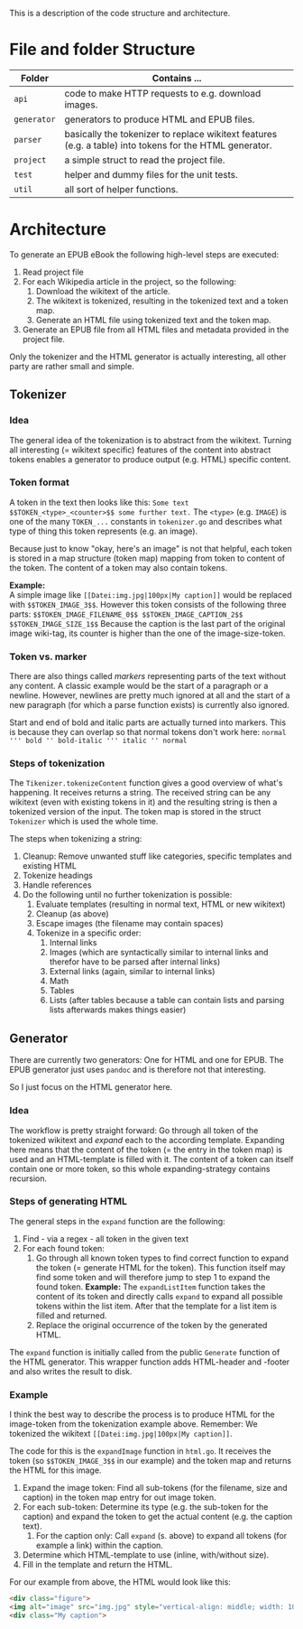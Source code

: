 This is a description of the code structure and architecture.

# File and folder Structure

| Folder      | Contains ...                                                                                            |
|-------------|---------------------------------------------------------------------------------------------------------|
| `api`       | code to make HTTP requests to e.g. download images.                                                     |
| `generator` | generators to produce HTML and EPUB files.                                                              |
| `parser`    | basically the tokenizer to replace wikitext features (e.g. a table) into tokens for the HTML generator. |
| `project`   | a simple struct to read the project file.                                                               |
| `test`      | helper and dummy files for the unit tests.                                                              |
| `util`      | all sort of helper functions.                                                                           |

# Architecture

To generate an EPUB eBook the following high-level steps are executed:

1. Read project file
2. For each Wikipedia article in the project, so the following:
   1. Download the wikitext of the article.
   2. The wikitext is tokenized, resulting in the tokenized text and a token map. 
   3. Generate an HTML file using tokenized text and the token map.
3. Generate an EPUB file from all HTML files and metadata provided in the project file.

Only the tokenizer and the HTML generator is actually interesting, all other party are rather small and simple.

## Tokenizer

### Idea

The general idea of the tokenization is to abstract from the wikitext.
Turning all interesting (= wikitext specific) features of the content into abstract tokens enables a generator to produce output (e.g. HTML) specific content.

### Token format

A token in the text then looks like this: `Some text $$TOKEN_<type>_<counter>$$ some further text.`
The `<type>` (e.g. `IMAGE`) is one of the many `TOKEN_...` constants in `tokenizer.go` and describes what type of thing this token represents (e.g. an image).

Because just to know "okay, here's an image" is not that helpful, each token is stored in a map structure (token map) mapping from token to content of the token.
The content of a token may also contain tokens.

**Example:**<br>
A simple image like `[[Datei:img.jpg|100px|My caption]]` would be replaced with `$$TOKEN_IMAGE_3$$`.
However this token consists of the following three parts: `$$TOKEN_IMAGE_FILENAME_0$$ $$TOKEN_IMAGE_CAPTION_2$$ $$TOKEN_IMAGE_SIZE_1$$`
Because the caption is the last part of the original image wiki-tag, its counter is higher than the one of the image-size-token.

### Token vs. marker

There are also things called *markers* representing parts of the text without any content.
A classic example would be the start of a paragraph or a newline.
However, newlines are pretty much ignored at all and the start of a new paragraph (for which a parse function exists) is currently also ignored.

Start and end of bold and italic parts are actually turned into markers.
This is because they can overlap so that normal tokens don't work here: `normal ''' bold '' bold-italic ''' italic '' normal`

### Steps of tokenization

The `Tikenizer.tokenizeContent` function gives a good overview of what's happening.
It receives returns a string.
The received string can be any wikitext (even with existing tokens in it) and the resulting string is then a tokenized version of the input.
The token map is stored in the struct `Tokenizer` which is used the whole time.

The steps when tokenizing a string:

1. Cleanup: Remove unwanted stuff like categories, specific templates and existing HTML
2. Tokenize headings
3. Handle references
4. Do the following until no further tokenization is possible:
   1. Evaluate templates (resulting in normal text, HTML or new wikitext)
   2. Cleanup (as above)
   3. Escape images (the filename may contain spaces)
   4. Tokenize in a specific order:
      1. Internal links
      2. Images (which are syntactically similar to internal links and therefor have to be parsed after internal links)
      3. External links (again, similar to internal links)
      4. Math
      5. Tables
      6. Lists (after tables because a table can contain lists and parsing lists afterwards makes things easier)

## Generator

There are currently two generators: One for HTML and one for EPUB.
The EPUB generator just uses `pandoc` and is therefore not that interesting.

So I just focus on the HTML generator here.

### Idea

The workflow is pretty straight forward: Go through all token of the tokenized wikitext and *expand* each to the according template.
Expanding here means that the content of the token (= the entry in the token map) is used and an HTML-template is filled with it.
The content of a token can itself contain one or more token, so this whole expanding-strategy contains recursion.

### Steps of generating HTML

The general steps in the `expand` function are the following:

1. Find - via a regex - all token in the given text
2. For each found token:
   1. Go through all known token types to find correct function to expand the token (= generate HTML for the token). This function itself may find some token and will therefore jump to step 1 to expand the found token. **Example:** The `expandListItem` function takes the content of its token and directly calls `expand` to expand all possible tokens within the list item. After that the template for a list item is filled and returned.
   2. Replace the original occurrence of the token by the generated HTML.

The `expand` function is initially called from the public `Generate` function of the HTML generator.
This wrapper function adds HTML-header and -footer and also writes the result to disk.

### Example
I think the best way to describe the process is to produce HTML for the image-token from the tokenization example above.
Remember: We tokenized the wikitext `[[Datei:img.jpg|100px|My caption]]`.

The code for this is the `expandImage` function in `html.go`.
It receives the token (so `$$TOKEN_IMAGE_3$$` in our example) and the token map and returns the HTML for this image.

1. Expand the image token: Find all sub-tokens (for the filename, size and caption) in the token map entry for out image token.
2. For each sub-token: Determine its type (e.g. the sub-token for the caption) and expand the token to get the actual content (e.g. the caption text).
   1. For the caption only: Call `expand` (s. above) to expand all tokens (for example a link) within the caption.
3. Determine which HTML-template to use (inline, with/without size).
4. Fill in the template and return the HTML.

For our example from above, the HTML would look like this:
```html
<div class="figure">
<img alt="image" src="img.jpg" style="vertical-align: middle; width: 100px; height: 100px;">
<div class="My caption">
```

